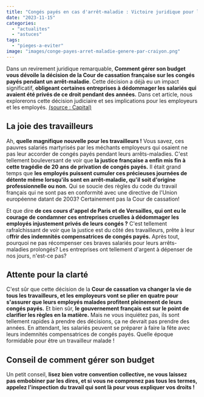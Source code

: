 ```yaml
---
title: "Congés payés en cas d'arrêt-maladie : Victoire juridique pour les salariés"
date: "2023-11-15"
categories: 
  - "actualites"
  - "astuces"
tags: 
  - "pieges-a-eviter"
image: "images/conge-payes-arret-maladie-genere-par-craiyon.png"
---
```


Dans un revirement juridique remarquable, **Comment gérer son budget vous dévoile la décision de la Cour de cassation française sur les congés payés pendant un arrêt-maladie**. Cette décision a déjà eu un impact significatif, **obligeant certaines entreprises à dédommager les salariés qui avaient été privés de ce droit pendant des années.** Dans cet article, nous explorerons cette décision judiciaire et ses implications pour les employeurs et les employés. [(source : Capital)](https://www.capital.fr/votre-carriere/conges-payes-acquis-pendant-un-arret-maladie-pourquoi-des-salaries-peuvent-deja-en-profiter-1484602 "(source : Capital)")

## **La joie des travailleurs**

Ah, **quelle magnifique nouvelle pour les travailleurs !** Vous savez, ces pauvres salariés martyrisés par les méchants employeurs qui osaient ne pas leur accorder de congés payés pendant leurs arrêts-maladies. C'est tellement bouleversant de voir que **la justice française a enfin mis fin à cette tragédie de 20 ans de privation de congés payés.** Il était grand temps que **les employés puissent cumuler ces précieuses journées de détente même lorsqu'ils sont en arrêt-maladie, qu'il soit d'origine professionnelle ou non.** Qui se soucie des règles du code du travail français qui ne sont pas en conformité avec une directive de l'Union européenne datant de 2003? Certainement pas la Cour de cassation!

Et que dire **de ces cours d'appel de Paris et de Versailles, qui ont eu le courage de condamner ces entreprises cruelles à dédommager les employés injustement privés de leurs congés ?** C'est tellement rafraîchissant de voir que la justice est du côté des travailleurs, prête à leur o**ffrir des indemnités compensatrices de congés payés.** Après tout, pourquoi ne pas récompenser ces braves salariés pour leurs arrêts-maladies prolongés? Les entreprises ont tellement d'argent à dépenser de nos jours, n'est-ce pas?

## **Attente pour la clarté**

C'est sûr que cette décision de la **Cour de cassation va changer la vie de tous les travailleurs, et les employeurs vont se plier en quatre pour s'assurer que leurs employés malades profitent pleinement de leurs congés payés.** Et bien sûr, **le gouvernement français est sur le point de clarifier les règles en la matière.** Mais ne vous inquiétez pas, ils sont tellement rapides à prendre des décisions, ça ne devrait pas prendre des années. En attendant, les salariés peuvent se préparer à faire la fête avec leurs indemnités compensatrices de congés payés. Quelle époque formidable pour être un travailleur malade !

## **Conseil de comment gérer son budget**

Un petit conseil, **lisez bien votre convention collective, ne vous laissez pas embobiner par les dires, et si vous ne comprenez pas tous les termes, appelez l'inspection du travail qui sont là pour vous expliquer vos droits !**
